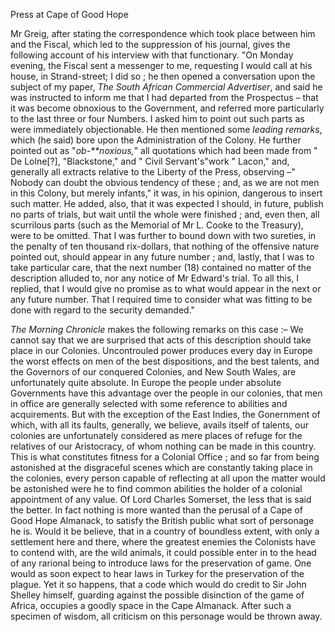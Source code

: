 Press at Cape of Good HopeMr Greig, after stating the correspondence which took place between him and the Fiscal, which led to the suppression of his journal, gives the following account of his interview with that
                        functionary. "On Monday evening, the Fiscal sent a messenger
                    to me, requesting I would call at his house, in Strand-street; I did
                    so ; he then opened a conversation upon the subject of my paper, *The South African Commercial Advertiser*, and said he was
                        instructed to inform me that I had departed from the
                    Prospectus – that it was become obnoxious to the Government, and
                    referred more particularly to the last three or four Numbers. I asked him
                    to point out such parts as were immediately objectionable. He then
                    mentioned some *leading remarks*, which (he said) bore
                    upon the Administration of the Colony. He further pointed out as "*ob-**noxious,*" all quotations which had been made from "
                    De Lolne[?], "Blackstone," and " Civil Servant's"work " Lacon," and, generally all extracts relative to the Liberty of the Press,
                    observing –" Nobody can doubt the obvious tendency of these ; and,
                    as we are not men in this Colony, but merely infants," it was, in his
                        opinion, dangerous to insert such matter. He added, also,
                    that it was expected I should, in future, publish no parts of trials, but
                    wait until the whole were finished ; and, even then, all scurrilous parts
                    (such as the Memorial of Mr L. Cooke to the Treasury), were to be
                    omitted. That I was further to bound down with two sureties, in
                    the penalty of ten thousand rix-dollars, that nothing of the offensive
                    nature pointed out, should appear in any future number ; and, lastly, that
                    I was to take particular care, that the next number (18)
                    contained no matter of the description alluded to, nor any notice of Mr
                    Edward's trial. To all this, I replied, that I would give no promise as to
                    what would appear in the next or any future number. That I required time to
                    consider what was fitting to be done with regard to the security
                    demanded."*The Morning Chronicle* makes the following remarks on this
                    case :– We cannot say that we are surprised that acts of this description should take place in our Colonies. Uncontrouled power
                    produces every day in Europe the worst effects on men of the best
                    dispositions, and the best talents, and the Governors of our conquered Colonies, and New South Wales, are unfortunately
                    quite absolute. In Europe the people under absolute Governments have
                    this advantage over the people in our colonies, that men in office are
                    generally selected with some reference to abilities and acquirements. But with the exception of the East Indies, the Gonernment of which, with all its faults, generally, we believe, avails
                    itself of talents, our colonies are unfortunately considered as mere
                    places of refuge for the relatives of our Aristocracy, of whom nothing
                    can be made in this country. This is what constitutes fitness for a
                    Colonial Office ; and so far from being astonished at the disgraceful scenes which are constantly taking place in the colonies,
                    every person capable of reflecting at all upon the matter would be astonished were he to find common abilities the holder of a colonial
                    appointment of any value. Of Lord Charles Somerset, the less that is
                    said the better. In fact nothing is more wanted than the perusal of a Cape
                    of Good Hope Almanack, to satisfy the British public what sort of personage
                    he is. Would it be believe, that in a country of boundless extent, with
                    only a settlement here and there, where the greatest enemies the Colonists
                    have to contend with, are the wild animals, it could possible enter in to
                    the head of any rarional being to introduce laws for the
                    preservation of game. One would as soon expect to hear laws in Turkey for
                    the preservation of the plague. Yet it so happens, that a code which would
                    do credit to Sir John Shelley himself, guarding against the possible
                    disinction of the game of Africa, occupies a goodly space in the Cape
                    Almanack. After such a specimen of wisdom, all criticism on this personage
                    would be thrown away.